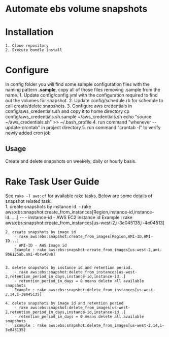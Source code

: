 # Automate ebs volume snapshots  

# Installation
    1. Clone repository   
    2. Execute bundle install 

# Configure
In config folder you will find some sample configuration files with the naming pattern **.sample**, copy all of those files removing .sample from the name.
    1. Update config/config.yml with the configuration required to find out the volumes for snapshot. 
    2. Update config/schedule.rb for schedule to call create/delete snapshots.
    3. Configure aws credentials in config/aws_credentials.sh and copy it to home directory
        cp config/aws_credentials.sh.sample ~/aws_credentials.sh
        echo "source ~/aws_credentials.sh" >> ~/.bash_profile
    4. run command "whenever --update-crontab" in project directory
    5. run command "crontab -l" to verify newly added cron job

## Usage
Create and delete snapshots on weekely, daily or hourly basis.  

# Rake Task User Guide
See `rake -T aws:cf` for available rake tasks. Below are some details of snapshot related task.  
    1. create snapshots by instance id.
        - rake aws:ebs:snapshot:create_from_instances[Region,instance-id,instance-id......] --
        - instance-id - AWS EC2 instance id
        Example : rake aws:ebs:snapshot:create_from_instances[us-west-2,i-3e045135,i-4e04513]
  
    2. create snapshots by image id
        - rake aws:ebs:snapshot:create_from_images[Region,AMI-ID,AMI-ID...]
        - AMI-ID - AWS image id
        Example : rake aws:ebs:snapshot:create_from_images[us-west-2,ami-9b6125ab,ami-4brw45wb]


    3. delete snapshots by instance id and retention period.
        - rake aws:ebs:snapshot:delete_from_instances[us-west-2,retention_period_in_days,instance-id,instance-id..]
        - retention_period_in_days = 0 means delete all available snapshots
        Example : rake aws:ebs:snapshot:delete_from_instances[us-west-2,14,i-3e045135]
  
    4. delete snapshots by image id and retention period
        - rake aws:ebs:snapshot:delete_from_images[us-west-2,retention_period_in_days,instance-id,instance-id..]
        - retention_period_in_days = 0 means delete all available snapshots
        Example : rake aws:ebs:snapshot:delete_from_images[us-west-2,14,i-3e045135]
